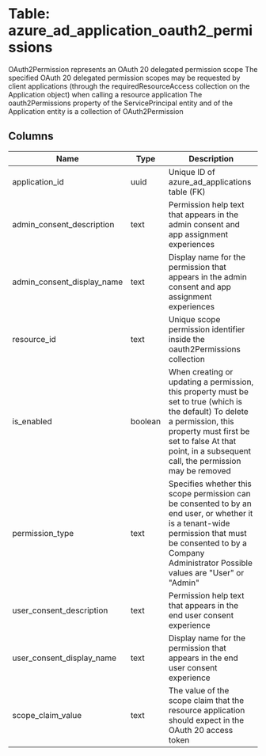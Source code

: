 
# Table: azure_ad_application_oauth2_permissions
OAuth2Permission represents an OAuth 20 delegated permission scope The specified OAuth 20 delegated permission scopes may be requested by client applications (through the requiredResourceAccess collection on the Application object) when calling a resource application The oauth2Permissions property of the ServicePrincipal entity and of the Application entity is a collection of OAuth2Permission
## Columns
| Name        | Type           | Description  |
| ------------- | ------------- | -----  |
|application_id|uuid|Unique ID of azure_ad_applications table (FK)|
|admin_consent_description|text|Permission help text that appears in the admin consent and app assignment experiences|
|admin_consent_display_name|text|Display name for the permission that appears in the admin consent and app assignment experiences|
|resource_id|text|Unique scope permission identifier inside the oauth2Permissions collection|
|is_enabled|boolean|When creating or updating a permission, this property must be set to true (which is the default) To delete a permission, this property must first be set to false At that point, in a subsequent call, the permission may be removed|
|permission_type|text|Specifies whether this scope permission can be consented to by an end user, or whether it is a tenant-wide permission that must be consented to by a Company Administrator Possible values are "User" or "Admin"|
|user_consent_description|text|Permission help text that appears in the end user consent experience|
|user_consent_display_name|text|Display name for the permission that appears in the end user consent experience|
|scope_claim_value|text|The value of the scope claim that the resource application should expect in the OAuth 20 access token|
